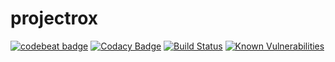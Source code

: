 # projectrox
<a href="https://codebeat.co/projects/github-com-roxannasabando-projectrox-master"><img alt="codebeat badge" src="https://codebeat.co/badges/e09175a5-a241-4ec1-823e-2518ac8caf49" /></a> [![Codacy Badge](https://api.codacy.com/project/badge/Grade/b1f8ff6bd5454b769968dbcb87f313eb)](https://www.codacy.com/app/roxannasabando/projectrox?utm_source=github.com&amp;utm_medium=referral&amp;utm_content=RoxannaSabando/projectrox&amp;utm_campaign=Badge_Grade) [![Build Status](https://travis-ci.com/RoxannaSabando/projectrox.svg?branch=master)](https://travis-ci.com/RoxannaSabando/projectrox) [![Known Vulnerabilities](https://snyk.io/test/github/roxannasabando/projectrox/badge.svg?targetFile=requirements.txt)](https://snyk.io/test/github/roxannasabando/projectrox?targetFile=requirements.txt)
